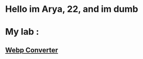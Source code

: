 # Hello im Arya, 22, and im dumb

# My lab :

## [Webp Converter](https://github.com/pandao/editor.md "Heading link")

